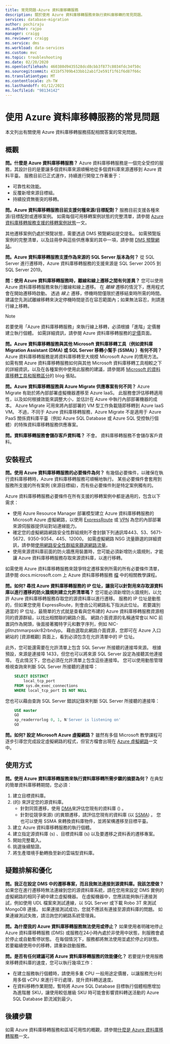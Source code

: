 ```yaml
---
title: 常見問題-Azure 資料庫移轉服務
description: 關於使用 Azure 資料庫移轉服務來執行資料庫移轉的常見問題。
services: database-migration
author: pochiraju
ms.author: rajpo
manager: craigg
ms.reviewer: craigg
ms.service: dms
ms.workload: data-services
ms.custom: mvc
ms.topic: troubleshooting
ms.date: 02/20/2020
ms.openlocfilehash: 460380d9435528dcd8cbb3f877c8034fdc34f50c
ms.sourcegitcommit: 431bf5709b433bb12ab1f2e591f1f61f6d87f66c
ms.translationtype: MT
ms.contentlocale: zh-TW
ms.lasthandoff: 01/12/2021
ms.locfileid: "98134142"
---
```

# <a name="faq-about-using-azure-database-migration-service"></a>使用 Azure 資料庫移轉服務的常見問題

本文列出有關使用 Azure 資料庫移轉服務搭配相關答案的常見問題。

## <a name="overview"></a>概觀

**問。什麼是 Azure 資料庫移轉服務？**
Azure 資料庫移轉服務是一個完全受控的服務，其設計目的是要讓多個資料庫來源順暢地從多個資料庫來源遷移到 Azure 資料平臺。 服務目前已正式運作，持續進行開發工作著重于：

* 可靠性和效能。
* 反覆新增來源目標組。
* 持續投資無衝突的移轉。

**問。Azure 資料庫移轉服務目前支援何種來源/目標配對？**
服務目前支援各種來源/目標配對或遷移案例。 如需每個可用移轉案例狀態的完整清單，請參閱 [Azure 資料庫移轉服務支援的移轉案例狀態](./resource-scenario-status.md)一文。

其他遷移案例仍處於預覽狀態，需要透過 DMS 預覽網站提交提名。 如需預覽版案例的完整清單，以及註冊參與這些供應專案的其中一項，請參閱 [DMS 預覽網站](https://aka.ms/dms-preview/)。

**問。Azure 資料庫移轉服務支援作為來源的 SQL Server 版本為何？**
從 SQL Server 進行遷移時，Azure 資料庫移轉服務的支援來源是 SQL Server 2005 到 SQL Server 2019。

**問：使用 Azure 資料庫移轉服務時，離線和線上遷移之間有何差異？**
您可以使用 Azure 資料庫移轉服務來執行離線和線上遷移。 在 *離線* 遷移的情況下，應用程式會在開始遷移時啟動。 透過 *線上* 遷移，停機時間僅限於遷移結束時所需的時間。 建議您先測試離線移轉來決定停機時間是否在容忍範圍內；如果無法容忍，則請進行線上移轉。

> [!NOTE]
> 若要使用「Azure 資料庫移轉服務」來執行線上移轉，必須根據「進階」定價層建立執行個體。 如需詳細資訊，請參閱 Azure 資料庫移轉服務的[定價](https://azure.microsoft.com/pricing/details/database-migration/)頁面。

**問。Azure 資料庫移轉服務與其他 Microsoft 資料庫移轉工具（例如資料庫 Migration Assistant (DMA) 或 SQL Server 移轉小幫手 (SSMA) ）有何不同？**
Azure 資料庫移轉服務是將資料庫移轉至大規模 Microsoft Azure 的慣用方法。 如需有關 Azure 資料庫移轉服務如何與其他 Microsoft 資料庫移轉工具相較之下的詳細資訊，以及在各種案例中使用此服務的建議，請參閱將 [Microsoft 的資料庫移轉工具和服務區分](https://techcommunity.microsoft.com/t5/microsoft-data-migration/differentiating-microsoft-s-database-migration-tools-and/ba-p/368529)的 blog 張貼。

**問。Azure 資料庫移轉服務與 Azure Migrate 供應專案有何不同？**
Azure Migrate 有助於將內部部署虛擬機器遷移至 Azure IaaS。 此服務會評估移轉適用性，以及如何根據效能來調整大小，並估計在 Azure 中執行內部部署機器的成本。 Azure Migrate 可用來將內部部署的 VM 型工作負載隨即移轉到 Azure IaaS VM。 不過，不同于 Azure 資料庫移轉服務，Azure Migrate 不是適用于 Azure PaaS 關係資料庫平臺（例如 Azure SQL Database 或 Azure SQL 受控執行個體）的特殊資料庫移轉服務供應專案。

**問。資料庫移轉服務會儲存客戶資料嗎？**
不會。 資料庫移轉服務不會儲存客戶資料。

## <a name="setup"></a>安裝程式

**問。使用 Azure 資料庫移轉服務的必要條件為何？**
有幾個必要條件，以確保在執行資料庫移轉時，Azure 資料庫移轉服務可順暢地執行。 某些必要條件會套用到服務所支援的所有案例 (來源目標組)，而有些必要條件則是特定案例獨有的。

Azure 資料庫移轉服務必要條件在所有支援的移轉案例中都是通用的，包含以下需求：

* 使用 Azure Resource Manager 部署模型建立 Azure 資料庫移轉服務的 Microsoft Azure 虛擬網路，以使用 [ExpressRoute](../expressroute/expressroute-introduction.md) 或 [VPN](../vpn-gateway/vpn-gateway-about-vpngateways.md) 為您的內部部署來源伺服器提供站對站連線能力。
* 確定您的虛擬網路網路安全性群組規則不會封鎖下列通訊埠443、53、5671-5672、9350-9354、445、12000。 如需虛擬網路 NSG 流量篩選的詳細資訊，請參閱[使用網路安全性群組來篩選網路流量](../virtual-network/virtual-network-vnet-plan-design-arm.md)。
* 使用來源資料庫前面的防火牆應用裝置時，您可能必須新增防火牆規則，才能讓 Azure 資料庫移轉服務存取來源資料庫，以進行移轉。

如需使用 Azure 資料庫移轉服務來競爭特定遷移案例所需的所有必要條件清單，請參閱 docs.microsoft.com 上 Azure 資料庫移轉服務 [檔](./dms-overview.md) 中的相關教學課程。

**問。如何? 尋找 Azure 資料庫移轉服務的 IP 位址，讓我可以針對用來存取源資料庫以進行遷移的防火牆規則建立允許清單嗎？**
您可能必須新增防火牆規則，以允許 Azure 資料庫移轉服務存取您的源資料庫以進行遷移。 服務的 IP 位址是動態的，但如果您使用 ExpressRoute，則會由公司網路私下指派此位址。 若要識別適當的 IP 位址，最簡單的方式就是查看與您布建的 Azure 資料庫移轉服務資源相同的資源群組，以找出相關聯的網路介面。 網路介面資源的名稱通常會以 NIC 前置詞作為開頭，後面接著獨特字元和數字序列，例如 NIC-jj6tnztnmarpsskr82rbndyp。 藉由選取此網路介面資源，您即可在 Azure 入口網站的 [資源概觀] 頁面上，看到必須包含在允許清單中的 IP 位址。

此外，您可能還需要在允許清單上包含 SQL Server 所接聽的連接埠來源。 根據預設，來源是連接埠 1433，但您也可以將來源 SQL Server 設定為接聽其他連接埠。 在此情況下，您也必須在允許清單上包含這些連接埠。 您可以使用動態管理檢視查詢來判斷 SQL Server 所接聽的連接埠：

```sql
    SELECT DISTINCT
        local_tcp_port
    FROM sys.dm_exec_connections
    WHERE local_tcp_port IS NOT NULL
```

您也可以藉由查詢 SQL Server 錯誤記錄來判斷 SQL Server 所接聽的連接埠：

```sql
    USE master
    GO
    xp_readerrorlog 0, 1, N'Server is listening on'
    GO
```

**問。如何? 設定 Microsoft Azure 虛擬網路？**
雖然有多個 Microsoft 教學課程可逐步引導您完成設定虛擬網路的程式，但官方檔會出現在 [Azure 虛擬網路](../virtual-network/virtual-networks-overview.md)一文中。

## <a name="usage"></a>使用方式

**問。使用 Azure 資料庫移轉服務來執行資料庫移轉所需步驟的摘要為何？**
在典型的簡單資料庫移轉期間，您必須：

1. 建立目標資料庫。
2.  (的) 來評定您的源資料庫。
    * 針對同質遷移，使用 [DMA](https://www.microsoft.com/download/details.aspx?id=53595)來評估您現有的資料庫 () 。
    * 針對從競爭來源)  (的異類遷移，請評估您現有的資料庫 (以 [SSMA](/sql/ssma/sql-server-migration-assistant)) 。 您也可以使用 SSMA 來轉換資料庫物件，並將架構遷移至目標平臺。
3. 建立 Azure 資料庫移轉服務的執行個體。
4. 建立指定源資料庫 (s) 、目標資料庫 (s) 以及要遷移之資料表的遷移專案。
5. 開始完整載入。
6. 挑選後續驗證。
7. 將生產環境手動轉換至新的雲端型資料庫。

## <a name="troubleshooting-and-optimization"></a>疑難排解和優化

**問。我正在設定 DMS 中的遷移專案，而且我無法連接到源資料庫。我該怎麼做？**
如果您在進行遷移時無法連線到您的源資料庫系統，請在您用來設定 DMS 實例的虛擬網路的相同子網中建立虛擬機器。 在虛擬機器中，您應該能夠執行連接測試，例如使用 UDL 檔案來測試連線，以 SQL Server 或下載 Robo 3T 來測試 MongoDB 連接。 如果連接測試成功，您就不應該有連接至源資料庫的問題。 如果連線測試失敗，請洽詢您的網路系統管理員。

**問。為什麼我的 Azure 資料庫移轉服務無法使用或停止？**
如果使用者明確地停止 Azure 資料庫移轉服務 (DMS) 或服務在24小時內處於非使用中狀態，則服務會處於停止或自動暫停狀態。 在每個情況下，服務都將無法使用並處於停止的狀態。  若要繼續使用中的移轉，請重新啟動服務。

**問。是否有任何建議可將 Azure 資料庫移轉服務的效能優化？**
若要提升使用服務來移轉資料庫的速度，您可以執行幾項工作：

* 在建立服務執行個體時，請使用多重 CPU 一般用途定價層，以讓服務充分利用多個 vCPU 來進行平行處理，提升資料轉送速度。
* 在資料移轉作業期間，暫時將 Azure SQL Database 目標執行個體相應增加為進階層 SKU，讓使用較低層級 SKU 時可能會影響資料轉送活動的 Azure SQL Database 節流減到最少。

## <a name="next-steps"></a>後續步驟

如需 Azure 資料庫移轉服務和區域可用性的概觀，請參閱[什麼是 Azure 資料庫移轉服務](dms-overview.md)一文。
